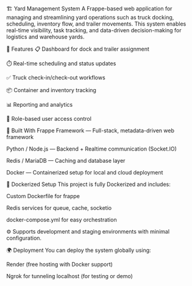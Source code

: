 🏗️ Yard Management System
A Frappe-based web application for managing and streamlining yard operations such as truck docking, scheduling, inventory flow, and trailer movements. This system enables real-time visibility, task tracking, and data-driven decision-making for logistics and warehouse yards.

🚀 Features
📋 Dashboard for dock and trailer assignment

⏱️ Real-time scheduling and status updates

✅ Truck check-in/check-out workflows

📦 Container and inventory tracking

📊 Reporting and analytics

🔐 Role-based user access control

🧱 Built With
Frappe Framework — Full-stack, metadata-driven web framework

Python / Node.js — Backend + Realtime communication (Socket.IO)

Redis / MariaDB — Caching and database layer

Docker — Containerized setup for local and cloud deployment

🐳 Dockerized Setup
This project is fully Dockerized and includes:

Custom Dockerfile for frappe

Redis services for queue, cache, socketio

docker-compose.yml for easy orchestration

⚙️ Supports development and staging environments with minimal configuration.

🌍 Deployment
You can deploy the system globally using:

Render (free hosting with Docker support)

Ngrok for tunneling localhost (for testing or demo)
